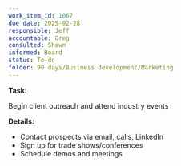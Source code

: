 ```yaml
---
work_item_id: 1067
due date: 2025-02-28
responsible: Jeff
accountable: Greg
consulted: Shawn
informed: Board
status: To-do
folder: 90 days/Business development/Marketing
---
```


**Task:**

Begin client outreach and attend industry events

**Details:**

- Contact prospects via email, calls, LinkedIn
- Sign up for trade shows/conferences
- Schedule demos and meetings
